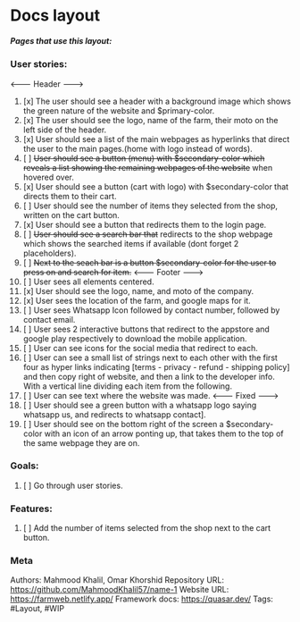 # Docs layout

##### Pages that use this layout:

### User stories:
<--- Header --->
1. [x] The user should see a header with a background image which shows the green nature of the website and $primary-color.
2. [x] The user should see the logo, name of the farm, their moto on the left side of the header.
3. [x] User should see a list of the main webpages as hyperlinks that direct the user to the main pages.(home  with logo instead of words).
5. [ ] ~~User should see a button (menu) with $secondary-color which reveals a list showing the remaining webpages of the website~~ when hovered over.
6. [x] User should see a button (cart with logo) with $secondary-color that directs them to their cart.
7. [ ] User should see the number of items they selected from the shop, written on the cart button.
8. [x] User should see a button that redirects them to the login page.
9. [ ] ~~User should see a search bar that~~ redirects to the shop webpage which shows the searched items if available (dont forget 2 placeholders).
10. [ ] ~~Next to the seach bar is a button $secondary-color for the user to press on and search for item.~~
<--- Footer --->
9. [ ] User sees all elements centered.
10. [x] User should see the logo, name, and moto of the company.
11. [x] User sees the location of the farm, and google maps for it.
12. [ ] User sees Whatsapp Icon followed by contact number, followed by contact email.
13. [ ] User sees 2 interactive buttons that redirect to the appstore and google play respectively to download the mobile application.
14. [ ] User can see icons for the social media that redirect to each.
15. [ ] User can see a small list of strings next to each other with the first four as hyper links indicating [terms - privacy - refund - shipping policy] and then copy right of website, and then a link to the developer info. With a vertical line dividing each item from the following.
16. [ ] User can see text where the website was made.
<--- Fixed --->
17. [ ] User should see a green button with a whatsapp logo saying whatsapp us, and redirects to whatsapp contact].
18. [ ] User should see on the bottom right of the screen a $secondary-color with an icon of an arrow ponting up, that takes them to the top of the same webpage they are on.

### Goals:
1. [ ] Go through user stories.

### Features:
1. [ ] Add the number of items selected from the shop next to the cart button.

### Meta
Authors: Mahmood Khalil, Omar Khorshid
Repository URL: https://github.com/MahmoodKhalil57/name-1
Website URL: https://farmweb.netlify.app/
Framework docs: https://quasar.dev/
Tags: #Layout, #WIP
